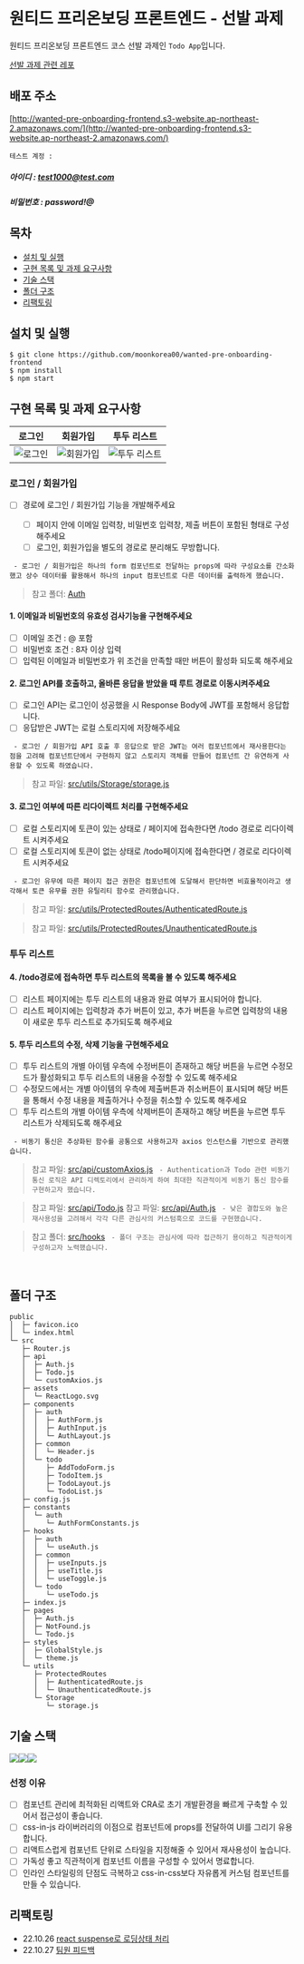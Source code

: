 # 원티드 프리온보딩 프론트엔드 - 선발 과제

원티드 프리온보딩 프론트엔드 코스 선발 과제인 `Todo App`입니다.

[선발 과제 관련 레포](https://github.com/walking-sunset/selection-task)

## **배포 주소**

[http://wanted-pre-onboarding-frontend.s3-website.ap-northeast-2.amazonaws.com/](http://wanted-pre-onboarding-frontend.s3-website.ap-northeast-2.amazonaws.com/)

`테스트 계정 :`

##### 아이디 : test1000@test.com

##### 비밀번호 : password!@

## 목차

- [설치 및 실행](#설치-및-실행)
- [구현 목록 및 과제 요구사항](#구현-목록-및-과제-요구사항)
- [기술 스택](#기술-스택)
- [폴더 구조](#폴더-구조)
- [리팩토링](#리팩토링)

## **설치 및 실행**

```
$ git clone https://github.com/moonkorea00/wanted-pre-onboarding-frontend
$ npm install
$ npm start
```

## 구현 목록 및 과제 요구사항

|                                                        로그인                                                         |                                                     회원가입                                                     |                                                   투두 리스트                                                    |
| :-------------------------------------------------------------------------------------------------------------------: | :--------------------------------------------------------------------------------------------------------------: | :------------------------------------------------------------------------------------------------------------: |
|    ![로그인](https://user-images.githubusercontent.com/78708082/196017717-c4f2d18f-54f1-4976-97c6-a55b660ed985.png)    | ![회원가입](https://user-images.githubusercontent.com/78708082/196017726-fd78dfaa-ee3e-431b-ac08-9e0a94b4bc5a.png) | ![투두 리스트](https://user-images.githubusercontent.com/78708082/196017727-3b8eaa75-014c-41b6-9f42-6b00741b2c58.png) |

### 로그인 / 회원가입

- [ ] 경로에 로그인 / 회원가입 기능을 개발해주세요

  - [ ] 페이지 안에 이메일 입력창, 비밀번호 입력창, 제출 버튼이 포함된 형태로 구성해주세요
  - [ ] 로그인, 회원가입을 별도의 경로로 분리해도 무방합니다.

 ` - 로그인 / 회원가입은 하나의 form 컴포넌트로 전달하는 props에 따라 구성요소를 간소화했고 상수 데이터를 활용해서 하나의 input 컴포넌트로 다른 데이터를 출력하게 했습니다.`

> 참고 폴더: [Auth](https://github.com/moonkorea00/wanted-pre-onboarding-frontend/blob/master/src/pages/Auth.js)
#### 1. 이메일과 비밀번호의 유효성 검사기능을 구현해주세요

  - [ ] 이메일 조건 : @ 포함
  - [ ]  비밀번호 조건 : 8자 이상 입력
  - [ ]  입력된 이메일과 비밀번호가 위 조건을 만족할 때만 버튼이 활성화 되도록 해주세요

#### 2. 로그인 API를 호출하고, 올바른 응답을 받았을 때 루트 경로로 이동시켜주세요

  - [ ]  로그인 API는 로그인이 성공했을 시 Response Body에 JWT를 포함해서 응답합니다.
  - [ ]  응답받은 JWT는 로컬 스토리지에 저장해주세요

  ` - 로그인 / 회원가입 API 호출 후 응답으로 받은 JWT는 여러 컴포넌트에서 재사용한다는 점을 고려해 컴포넌트단에서 구현하지 않고 스토리지 객체를 만들어 컴포넌트 간 유연하게 사용할 수 있도록 하였습니다.`

  > 참고 파일: [src/utils/Storage/storage.js](https://github.com/moonkorea00/wanted-pre-onboarding-frontend/blob/master/src/utils/Storage/storage.js)
#### 3. 로그인 여부에 따른 리다이렉트 처리를 구현해주세요

  - [ ] 로컬 스토리지에 토큰이 있는 상태로 / 페이지에 접속한다면 /todo 경로로 리다이렉트 시켜주세요
  - [ ] 로컬 스토리지에 토큰이 없는 상태로 /todo페이지에 접속한다면 / 경로로 리다이렉트 시켜주세요

  ` - 로그인 유무에 따른 페이지 접근 권한은 컴포넌트에 도달해서 판단하면 비효율적이라고 생각해서 토큰 유무를 권한 유틸리티 함수로 관리했습니다.`

  > 참고 파일: [src/utils/ProtectedRoutes/AuthenticatedRoute.js](https://github.com/moonkorea00/wanted-pre-onboarding-frontend/blob/master/src/utils/ProtectedRoutes/AuthenticatedRoute.js)
  
  > 참고 파일: [  src/utils/ProtectedRoutes/UnauthenticatedRoute.js](https://github.com/moonkorea00/wanted-pre-onboarding-frontend/blob/master/src/utils/ProtectedRoutes/UnauthenticatedRoute.js)
  
### 투두 리스트

#### 4. /todo경로에 접속하면 투두 리스트의 목록을 볼 수 있도록 해주세요

  - [ ] 리스트 페이지에는 투두 리스트의 내용과 완료 여부가 표시되어야 합니다.
  - [ ] 리스트 페이지에는 입력창과 추가 버튼이 있고, 추가 버튼을 누르면 입력창의 내용이 새로운 투두 리스트로 추가되도록 해주세요

#### 5. 투두 리스트의 수정, 삭제 기능을 구현해주세요

  - [ ] 투두 리스트의 개별 아이템 우측에 수정버튼이 존재하고 해당 버튼을 누르면 수정모드가 활성화되고 투두 리스트의 내용을 수정할 수 있도록 해주세요
  - [ ] 수정모드에서는 개별 아이템의 우측에 제출버튼과 취소버튼이 표시되며 해당 버튼을 통해서 수정 내용을 제출하거나 수정을 취소할 수 있도록 해주세요
  - [ ] 투두 리스트의 개별 아이템 우측에 삭제버튼이 존재하고 해당 버튼을 누르면 투두 리스트가 삭제되도록 해주세요

  ` - 비동기 통신은 추상화된 함수를 공통으로 사용하고자 axios 인스턴스를 기반으로 관리했습니다.`

> 참고 파일: [src/api/customAxios.js](https://github.com/moonkorea00/wanted-pre-onboarding-frontend/blob/master/src/api/customAxios.js)
  ` - Authentication과 Todo 관련 비동기 통신 로직은 API 디렉토리에서 관리하게 하여 최대한 직관적이게 비동기 통신 함수를 구현하고자 했습니다.`

> 참고 파일: [src/api/Todo.js](https://github.com/moonkorea00/wanted-pre-onboarding-frontend/blob/master/src/api/Todo.js)
> 참고 파일: [src/api/Auth.js](https://github.com/moonkorea00/wanted-pre-onboarding-frontend/blob/master/src/api/Auth.js)
  ` - 낮은 결합도와 높은 재사용성을 고려해서 각각 다른 관심사의 커스텀훅으로 코드를 구현했습니다.`

> 참고 폴더: [src/hooks](https://github.com/moonkorea00/wanted-pre-onboarding-frontend/tree/master/src/hooks)
  ` - 폴더 구조는 관심사에 따라 접근하기 용이하고 직관적이게 구성하고자 노력했습니다.`

<br />

## **폴더 구조**

```
public
│  ├─ favicon.ico
│  └─ index.html
└─ src
   ├─ Router.js
   ├─ api
   │  ├─ Auth.js
   │  ├─ Todo.js
   │  └─ customAxios.js
   ├─ assets
   │  └─ ReactLogo.svg
   ├─ components
   │  ├─ auth
   │  │  ├─ AuthForm.js
   │  │  ├─ AuthInput.js
   │  │  └─ AuthLayout.js
   │  ├─ common
   │  │  └─ Header.js
   │  └─ todo
   │     ├─ AddTodoForm.js
   │     ├─ TodoItem.js
   │     ├─ TodoLayout.js
   │     └─ TodoList.js
   ├─ config.js
   ├─ constants
   │  └─ auth
   │     └─ AuthFormConstants.js
   ├─ hooks
   │  ├─ auth
   │  │  └─ useAuth.js
   │  ├─ common
   │  │  ├─ useInputs.js
   │  │  ├─ useTitle.js
   │  │  └─ useToggle.js
   │  └─ todo
   │     └─ useTodo.js
   ├─ index.js
   ├─ pages
   │  ├─ Auth.js
   │  ├─ NotFound.js
   │  └─ Todo.js
   ├─ styles
   │  ├─ GlobalStyle.js
   │  └─ theme.js
   └─ utils
      ├─ ProtectedRoutes
      │  ├─ AuthenticatedRoute.js
      │  └─ UnauthenticatedRoute.js
      └─ Storage
         └─ storage.js
```

## **기술 스택**

<img src="https://img.shields.io/badge/javascript-F7DF1E?style=for-the-badge&logo=javascript&logoColor=black"><img src="https://img.shields.io/badge/react-61DAFB?style=for-the-badge&logo=react&logoColor=black"><img src="https://img.shields.io/badge/styled--components-DB7093?style=for-the-badge&logo=styled-components&logoColor=white"/>

### 선정 이유

  - [ ] 컴포넌트 관리에 최적화된 리액트와 CRA로 초기 개발환경을 빠르게 구축할 수 있어서 접근성이 좋습니다.
  - [ ] css-in-js 라이버러리의 이점으로 컴포넌트에 props를 전달하여 UI를 그리기 유용합니다.
  - [ ] 리액트스럽게 컴포넌트 단위로 스타일을 지정해줄 수 있어서 재사용성이 높습니다.
  - [ ] 가독성 좋고 직관적이게 컴포넌트 이름을 구성할 수 있어서 명료합니다.
  - [ ] 인라인 스타일링의 단점도 극복하고 css-in-css보다 자유롭게 커스텀 컴포넌트를 만들 수 있습니다.

## 리팩토링
  - 22.10.26 [react suspense로 로딩상태 처리](https://github.com/moonkorea00/wanted-pre-onboarding-frontend/commit/8ddb1c2829d69ca5a2051a9c0af7ddf295a0c6a5)
  - 22.10.27 [팀원 피드백](https://github.com/moonkorea00/wanted-pre-onboarding-frontend/issues/1)
